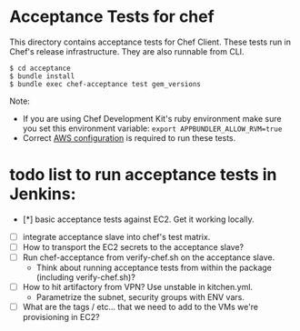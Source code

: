 # Acceptance Tests for chef

This directory contains acceptance tests for Chef Client. These tests run in Chef's release infrastructure. They are also runnable from CLI.

```
$ cd acceptance
$ bundle install
$ bundle exec chef-acceptance test gem_versions
```

Note:

* If you are using Chef Development Kit's ruby environment make sure you set this environment variable:
  `export APPBUNDLER_ALLOW_RVM=true`
* Correct [AWS configuration](https://github.com/test-kitchen/kitchen-ec2/#authenticating-with-aws) is required to run these tests.

# todo list to run acceptance tests in Jenkins:

- [*] basic acceptance tests against EC2. Get it working locally.
- [ ] integrate acceptance slave into chef's test matrix.
- [ ] How to transport the EC2 secrets to the acceptance slave?
- [ ] Run chef-acceptance from verify-chef.sh on the acceptance slave.
  -  Think about running acceptance tests from within the package (including verify-chef.sh)?
- [ ] How to hit artifactory from VPN? Use unstable in kitchen.yml.
  - Parametrize the subnet, security groups with ENV vars.
- [ ] What are the tags / etc... that we need to add to the VMs we're provisioning in EC2?
